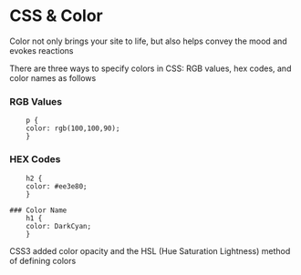 # CSS & Color
Color not only brings your site to life, but also helps 
convey the mood and evokes reactions

There are three ways to specify colors in CSS: 
RGB values, hex codes, and color names as follows

### RGB Values
```
    p {
    color: rgb(100,100,90);
    }
```

### HEX Codes
```
    h2 {
    color: #ee3e80;
    }
```

```
### Color Name
    h1 {
    color: DarkCyan;
    } 
```

CSS3 added color opacity and the HSL (Hue Saturation Lightness) method of defining colors